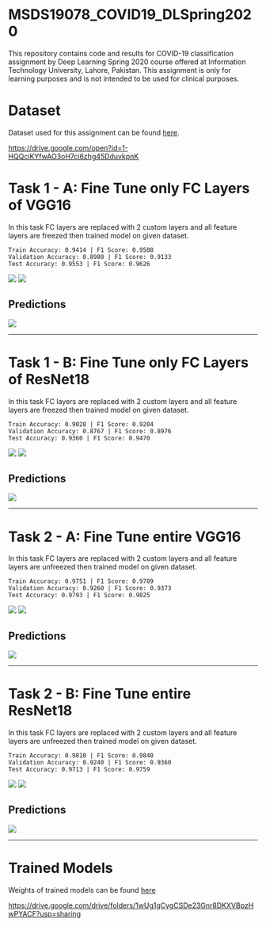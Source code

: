 # MSDS19078_COVID19_DLSpring2020
This repository contains code and results for COVID-19 classification assignment by Deep Learning Spring 2020 course offered at Information Technology University, Lahore, Pakistan. This assignment is only for learning purposes and is not intended to be used for clinical purposes.
# Dataset
Dataset used for this assignment can be found [here](https://drive.google.com/open?id=1-HQQciKYfwAO3oH7ci6zhg45DduvkpnK).

https://drive.google.com/open?id=1-HQQciKYfwAO3oH7ci6zhg45DduvkpnK

# Task 1 - A: Fine Tune only FC Layers of VGG16
In this task FC layers are replaced with 2 custom layers and all feature layers are freezed then trained model on given dataset.
```
Train Accuracy: 0.9414 | F1 Score: 0.9508
Validation Accuracy: 0.8980 | F1 Score: 0.9133
Test Accuracy: 0.9553 | F1 Score: 0.9626
```
<img src='results/cm_vgg16_fc_only.png'>
<img src='results/curves_vgg16_fc_only.png'>

## Predictions
<img src='results/pred_vgg16_fc_only.png'/>

---


# Task 1 - B: Fine Tune only FC Layers of ResNet18
In this task FC layers are replaced with 2 custom layers and all feature layers are freezed then trained model on given dataset.
```
Train Accuracy: 0.9028 | F1 Score: 0.9204
Validation Accuracy: 0.8767 | F1 Score: 0.8976
Test Accuracy: 0.9360 | F1 Score: 0.9470
```
<img src='results/cm_resnet18_fc_only.png'>
<img src='results/curves_resnet18_fc_only.png'>

## Predictions
<img src='results/pred_resnet18_fc_only.png'/>

---
# Task 2 - A: Fine Tune entire VGG16
In this task FC layers are replaced with 2 custom layers and all feature layers are unfreezed then trained model on given dataset.
```
Train Accuracy: 0.9751 | F1 Score: 0.9789
Validation Accuracy: 0.9260 | F1 Score: 0.9373
Test Accuracy: 0.9793 | F1 Score: 0.9825
```
<img src='results/cm_vgg16_entire.png'>
<img src='results/curves_vgg16_entire.png'>

## Predictions
<img src='results/pred_vgg16_entire.png'/>

---

# Task 2 - B: Fine Tune entire ResNet18
In this task FC layers are replaced with 2 custom layers and all feature layers are unfreezed then trained model on given dataset.
```
Train Accuracy: 0.9810 | F1 Score: 0.9840
Validation Accuracy: 0.9240 | F1 Score: 0.9360
Test Accuracy: 0.9713 | F1 Score: 0.9759
```
<img src='results/cm_resnet18_entire.png'>
<img src='results/curves_resnet18_entire.png'>

## Predictions
<img src='results/pred_resnet18_entire.png'/>

---

# Trained Models 
Weights of trained models can be found [here](https://drive.google.com/drive/folders/1wUg1gCygCSDe23Gnr8DKXVBpzHwPYACF?usp=sharing)

https://drive.google.com/drive/folders/1wUg1gCygCSDe23Gnr8DKXVBpzHwPYACF?usp=sharing